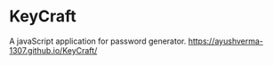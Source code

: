 # KeyCraft
 A javaScript application for password generator.
https://ayushverma-1307.github.io/KeyCraft/
